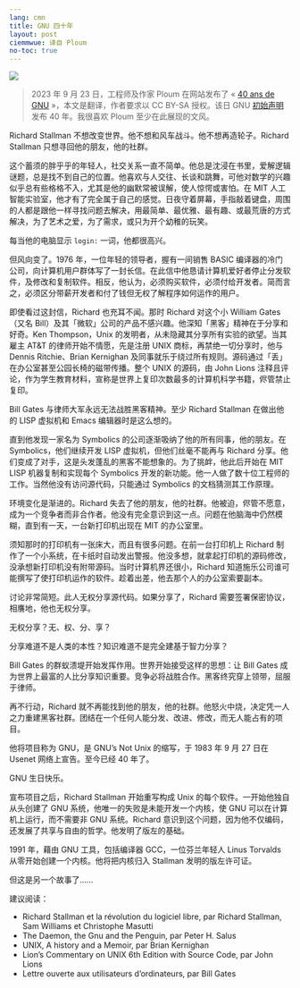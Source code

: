 ```yaml
---
lang: cmn
title: GNU 四十年
layout: post
ciemmwue: 译自 Ploum
no-toc: true
---
```


![](https://www.gnu.org/gnu40/GNU40_badge-sm.png)

> 2023 年 9 月 23 日，工程师及作家 Ploum 在网站发布了 « [40 ans de GNU](https://ploum.net/2023-09-27-40ans-gnu.html) »，本文是翻译，作者要求以 CC BY-SA 授权。该日 GNU [初始声明](https://www.gnu.org/gnu/initial-announcement.html)发布 40 年。我很喜欢 Ploum 至少在此展现的文风。

Richard Stallman 不想改变世界。他不想和风车战斗。他不想再造轮子。Richard Stallman 只想寻回他的朋友，他的社群。

这个蓄须的胖乎乎的年轻人，社交关系一直不简单。他总是沈浸在书里，爱解逻辑谜题，总是找不到自己的位置。他喜欢与人交往、长谈和跳舞，可他对数学的兴趣似乎总有些格格不入，尤其是他的幽默常被误解，使人惊愕或害怕。<!--more-->在 MIT 人工智能实验室，他才有了完全属于自己的感觉。日夜守着屏幕，手指敲着键盘，周围的人都是跟他一样寻找问题去解决，用最简单、最优雅、最有趣、或最荒唐的方式解决，为了艺术之爱，为了需求，或只为开个幼稚的玩笑。

每当他的电脑显示 `login:` 一词，他都很高兴。

但风向变了。1976 年，一位年轻的领导者，握有一间销售 BASIC 编译器的冷门公司，向计算机用户群体写了一封长信。在此信中他恳请计算机爱好者停止分发软件，及修改和复制软件。相反，他认为，必须购买软件，必须付给开发者。简而言之，必须区分带薪开发者和付了钱但无权了解程序如何运作的用户。

即使看过这封信，Richard 也充耳不闻。那时 Richard 对这个小 William Gates（又名 Bill）及其「微软」公司的产品不感兴趣。他深知「黑客」精神在于分享和好奇。Ken Thompson，Unix 的发明者，从未隐藏其分享所有实验的欲望。当其雇主 AT&T 的律师开始不情愿，先是注册 UNIX 商标，再禁绝一切分享时，他与 Dennis Ritchie、Brian Kernighan 及同事就乐于绕过所有规则。源码通过「丢」在办公室甚至公园长椅的磁带传播。整个 UNIX 的源码，由 John Lions 注释且评论，作为学生教育材料，宣称是世界上复印次数最多的计算机科学书籍，侭管禁止复印。

Bill Gates 与律师大军永远无法战胜黑客精神。至少 Richard Stallman 在做出他的 LISP 虚拟机和 Emacs 编辑器时是这么想的。

直到他发现一家名为 Symbolics 的公司逐渐吸纳了他的所有同事，他的朋友。在 Symbolics，他们继续开发 LISP 虚拟机，但他们丝毫不能再与 Richard 分享。他们变成了对手，这是头发蓬乱的黑客不能想象的。为了挑衅，他此后开始在 MIT LISP 机器复制和实现每个 Symbolics 开发的新功能。他一人做了数十位工程师的工作。当然他没有访问源代码，只能通过 Symbolics 的文档猜测其工作原理。

环境变化是渐进的。Richard 失去了他的朋友，他的社群。他被迫，侭管不愿意，成为一个竞争者而非合作者。他没有完全意识到这一点。问题在他脑海中仍然模糊，直到有一天，一台新打印机出现在 MIT 的办公室里。

须知那时的打印机有一张床大，而且有很多问题。在前一台打印机上 Richard 制作了一个小系统，在卡纸时自动发出警报。他没多想，就拿起打印机的源码修改，没承想新打印机没有附带源码。当时计算机界还很小，Richard 知道施乐公司谁可能撰写了使打印机运作的软件。趁着出差，他去那个人的办公室索要副本。

讨论非常简短。此人无权分享源代码。如果分享了，Richard 需要签署保密协议，相譍地，他也无权分享。

无权分享？无、权、分、享？

分享难道不是人类的本性？知识难道不是完全建基于智力分享？

Bill Gates 的群蚁溃堤开始发挥作用。世界开始接受这样的思想：让 Bill Gates 成为世界上最富的人比分享知识重要。竞争必将战胜合作。黑客终究穿上领带，屈服于律师。

再不行动，Richard 就不再能找到他的朋友，他的社群。他怒火中烧，决定凭一人之力重建黑客社群。团结在一个任何人能分发、改进、修改，而无人能占有的项目。

他将项目称为 GNU，是 GNU’s Not Unix 的缩写，于 1983 年 9 月 27 日在 Usenet 网络上宣告。至今已经 40 年了。

GNU 生日快乐。

宣布项目之后，Richard Stallman 开始重写构成 Unix 的每个软件。一开始他独自从头创建了 GNU 系统，他唯一的失败是未能开发一个内核，使 GNU 可以在计算机上运行，而不需要非 GNU 系统。Richard 意识到这个问题，因为他不仅编码，还发展了共享与自由的哲学。他发明了版左的基础。

1991 年，藉由 GNU 工具，包括编译器 GCC，一位芬兰年轻人 Linus Torvalds 从零开始创建一个内核。他将把内核归入 Stallman 发明的版左许可证。

但这是另一个故事了……

<section class="ml-smaller"><p>建议阅读：</p><ul><li>Richard Stallman et la révolution du logiciel libre, par Richard Stallman, Sam Williams et Christophe Masutti<li>The Daemon, the Gnu and the Penguin, par Peter H. Salus<li>UNIX, A history and a Memoir, par Brian Kernighan<li>Lion’s Commentary on UNIX 6th Edition with Source Code, par John Lions<li>Lettre ouverte aux utilisateurs d’ordinateurs, par Bill Gates
